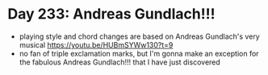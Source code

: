 # Day 233: Andreas Gundlach!!!

- playing style and chord changes are based on Andreas Gundlach's very musical https://youtu.be/HUBmSYWw130?t=9
- no fan of triple exclamation marks, but I'm gonna make an exception for the fabulous Andreas Gundlach!!! that I have just discovered
